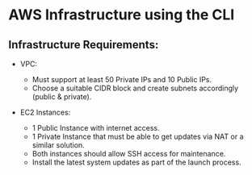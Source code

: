 # AWS Infrastructure using the CLI

## Infrastructure Requirements:
- VPC:
    - Must support at least 50 Private IPs and 10 Public IPs.
    - Choose a suitable CIDR block and create subnets accordingly (public & private).

- EC2 Instances:
    - 1 Public Instance with internet access.
    - 1 Private Instance that must be able to get updates via NAT or a similar solution.
    - Both instances should allow SSH access for maintenance.
    - Install the latest system updates as part of the launch process.

